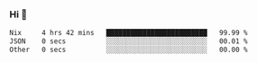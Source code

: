 ### Hi 👋

<!--START_SECTION:waka-->

```txt
Nix     4 hrs 42 mins   █████████████████████████   99.99 %
JSON    0 secs          ░░░░░░░░░░░░░░░░░░░░░░░░░   00.01 %
Other   0 secs          ░░░░░░░░░░░░░░░░░░░░░░░░░   00.00 %
```

<!--END_SECTION:waka-->
